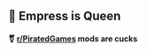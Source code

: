 ## 👑 Empress is Queen

#### ⚧️ [r/PiratedGames](https://www.reddit.com/r/PiratedGames/) mods are cucks
